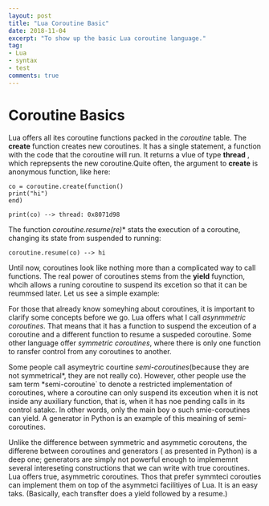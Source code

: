 ```yaml
---
layout: post
title: "Lua Coroutine Basic"
date: 2018-11-04
excerpt: "To show up the basic Lua coroutine language."
tag:
- Lua
- syntax
- test
comments: true
---
```


# Coroutine Basics
Lua offers all ites coroutine functions packed in the *coroutine* table. The **create** function creates new coroutines. It has a single statement, a function with the code that the coroutine will run. It returns a vlue of type **thread** , which reprepsents the new coroutine.Quite often, the argument to **create** is anonymous function, like here:

```
co = coroutine.create(function()
print("hi")
end)

print(co) --> thread: 0x8071d98
```

The function *coroutine.resume(re)** stats the execution of a coroutine, changing its state from suspended to running:
```
coroutine.resume(co) --> hi 
```
Until now, coroutines look like nothing more than a complicated way to call functions. The real power of coroutines stems from the **yield** fuynction, whcih allows a runing coroutine to suspend its excetion so that it can be reummsed later. Let us see a simple example:


For those that already know someyhing about coroutines, it is important to clarify some concepts before we go. Lua offers what I call *asynmmetric
 coroutines*. That means that it has a function to suspend the exceution of a coroutine and a different function to resume a suspeded coroutine. Some other language offer *symmetric coroutines*, where there is only one function to ransfer control from any coroutines to another.
 
Some people call asymeytric courtine *semi-coroutines*(because they are not symmetrical*, they are not really co). However, other people use the sam term *semi-coroutine` to denote a restricted implementation of coroutines, where a coroutine can only suspend its exceution when it is not inside any auxiliary function, that is, when it has noe pending calls in its control satakc. In other words, only the main boy o such smie-coroutines can yield. A generator in Python is an example of this meaining of semi-coroutines.

Unlike the difference between symmetric and asymmetic coroutens, the differene between coroutines and generators ( as presented in Python) is a deep one; generators are simply not powerful enough to implememnt several intereseting constructions that we can write with true coroutines. Lua offers true, asymmetric coroutines.  Thos that prefer symmteci corouties can implement them on top of the asymmetci facilitiyes of Lua. It is an easy taks. (Basically, each transfter does a yield followed by a resume.)
